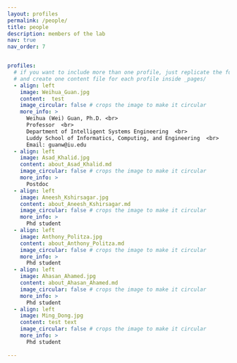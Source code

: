 ```yaml
---
layout: profiles
permalink: /people/
title: people
description: members of the lab
nav: true
nav_order: 7


profiles:
  # if you want to include more than one profile, just replicate the following block
  # and create one content file for each profile inside _pages/
  - align: left
    image: Weihua_Guan.jpg
    content:  test
    image_circular: false # crops the image to make it circular
    more_info: >
      Weihua (Wei) Guan, Ph.D. <br>
      Professor  <br>
      Department of Intelligent Systems Engineering  <br>
      Luddy School of Informatics, Computing, and Engineering  <br>
      Email: guanw@iu.edu  
  - align: left
    image: Asad_Khalid.jpg
    content: about_Asad_Khalid.md
    image_circular: false # crops the image to make it circular
    more_info: >
      Postdoc  
  - align: left
    image: Aneesh_Kshirsagar.jpg
    content: about_Aneesh_Kshirsagar.md
    image_circular: false # crops the image to make it circular
    more_info: >
      Phd student  
  - align: left
    image: Anthony_Politza.jpg
    content: about_Anthony_Politza.md
    image_circular: false # crops the image to make it circular
    more_info: >
      Phd student  
  - align: left
    image: Ahasan_Ahamed.jpg
    content: about_Ahasan_Ahamed.md
    image_circular: false # crops the image to make it circular
    more_info: >
      Phd student
  - align: left
    image: Ming_Dong.jpg
    content: test text
    image_circular: false # crops the image to make it circular
    more_info: >
      Phd student      
      
---
```


